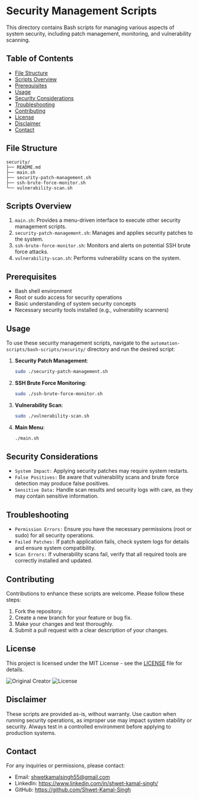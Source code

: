 # Security Management Scripts

This directory contains Bash scripts for managing various aspects of system security, including patch management, monitoring, and vulnerability scanning.

## Table of Contents

- [File Structure](#file-structure)
- [Scripts Overview](#scripts-overview)
- [Prerequisites](#prerequisites)
- [Usage](#usage)
- [Security Considerations](#security-considerations)
- [Troubleshooting](#troubleshooting)
- [Contributing](#contributing)
- [License](#license)
- [Disclaimer](#disclaimer)
- [Contact](#contact)

## File Structure
```
security/
├── README.md
├── main.sh
├── security-patch-management.sh
├── ssh-brute-force-monitor.sh
└── vulnerability-scan.sh
```

## Scripts Overview

1. `main.sh`: Provides a menu-driven interface to execute other security management scripts.
2. `security-patch-management.sh`: Manages and applies security patches to the system.
3. `ssh-brute-force-monitor.sh`: Monitors and alerts on potential SSH brute force attacks.
4. `vulnerability-scan.sh`: Performs vulnerability scans on the system.

## Prerequisites

- Bash shell environment
- Root or sudo access for security operations
- Basic understanding of system security concepts
- Necessary security tools installed (e.g., vulnerability scanners)

## Usage

To use these security management scripts, navigate to the `automation-scripts/bash-scripts/security/` directory and run the desired script:

1. **Security Patch Management**:
   ```bash
   sudo ./security-patch-management.sh
   ```

2. **SSH Brute Force Monitoring**:
   ```bash
   sudo ./ssh-brute-force-monitor.sh
   ```

3. **Vulnerability Scan**:
   ```bash
   sudo ./vulnerability-scan.sh
   ```

4. **Main Menu**:
   ```bash
   ./main.sh
   ```

## Security Considerations

- `System Impact:` Applying security patches may require system restarts.
- `False Positives:` Be aware that vulnerability scans and brute force detection may produce false positives.
- `Sensitive Data:` Handle scan results and security logs with care, as they may contain sensitive information.

## Troubleshooting

- `Permission Errors:` Ensure you have the necessary permissions (root or sudo) for all security operations.
- `Failed Patches:` If patch application fails, check system logs for details and ensure system compatibility.
- `Scan Errors:` If vulnerability scans fail, verify that all required tools are correctly installed and updated.

## Contributing

Contributions to enhance these scripts are welcome. Please follow these steps:

1. Fork the repository.
2. Create a new branch for your feature or bug fix.
3. Make your changes and test thoroughly.
4. Submit a pull request with a clear description of your changes.

## License

This project is licensed under the MIT License - see the [LICENSE](https://github.com/Shwet-Kamal-Singh/automation-scripts/blob/main/LICENSE) file for details.

![Original Creator](https://img.shields.io/badge/Original%20Creator-Shwet%20Kamal%20Singh-blue)
![License](https://img.shields.io/badge/License-MIT-green)

## Disclaimer

These scripts are provided as-is, without warranty. Use caution when running security operations, as improper use may impact system stability or security. Always test in a controlled environment before applying to production systems.

## Contact

For any inquiries or permissions, please contact:
- Email: shwetkamalsingh55@gmail.com
- LinkedIn: https://www.linkedin.com/in/shwet-kamal-singh/
- GitHub: https://github.com/Shwet-Kamal-Singh
